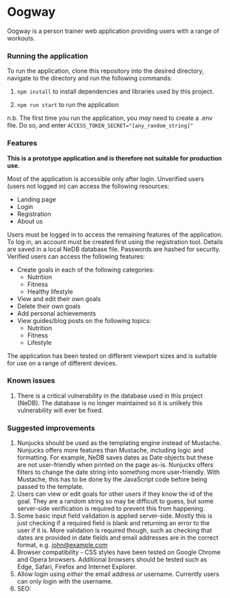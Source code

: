 # Oogway

Oogway is a person trainer web application providing users with a range of workouts.

### Running the application

To run the application, clone this repository into the desired directory, navigate to the directory and run the following commands:

1. `npm install` to install dependencies and libraries used by this project.

2. `npm run start` to run the application

n.b. The first time you run the application, you *may* need to create a .env file. Do so, and enter `ACCESS_TOKEN_SECRET="[any_random_string]"`

### Features

**This is a prototype application and is therefore not suitable for production use.**

Most of the application is accessible only after login. Unverified users (users not logged in) can access the following resources:
- Landing page
- Login
- Registration
- About us

Users must be logged in to access the remaining features of the application. To log in, an account must be created first using the registration tool. Details are saved in a local NeDB database file. Passwords are hashed for security.
Verified users can access the following features:
- Create goals in each of the following categories:
    - Nutrition
    - Fitness
    - Healthy lifestyle
- View and edit their own goals
- Delete their own goals
- Add personal achievements
- View guides/blog posts on the following topics:
    - Nutrition
    - Fitness
    - Lifestyle

The application has been tested on different viewport sizes and is suitable for use on a range of different devices.

### Known issues

1. There is a critical vulnerability in the database used in this project (NeDB). The database is no longer maintained so it is unlikely this vulnerability will ever be fixed.

### Suggested improvements
1. Nunjucks should be used as the templating engine instead of Mustache. Nunjucks offers more features than Mustache, including logic and formatting. For example, NeDB saves dates as Date objects but these are not user-friendly when printed on the page as-is. Nunjucks offers filters to change the date string into something more user-friendly. With Mustache, this has to be done by the JavaScript code before being passed to the template.
2. Users can view or edit goals for other users if they know the id of the goal. They are a random string so may be difficult to guess, but some server-side verification is required to prevent this from happening.
3. Some basic input field validation is applied server-side. Mostly this is just checking if a required field is blank and returning an error to the user if it is. More validation is required though, such as checking that dates are provided in date fields and email addresses are in the correct format, e.g. john@example.com
4. Browser compatibility - CSS styles have been tested on Google Chrome and Opera browsers. Additional browsers should be tested such as Edge, Safari, Firefox and Internet Explorer.
5. Allow login using *either* the email address *or* username. Currently users can only login with the username.
6. SEO: <link rel="canonical" href="https://glitch-hello-website.glitch.me/" />
<meta name="description" content="A simple website, built with Glitch. Remix it to get your own."/>
<meta name="robots" content="index,follow" />
<meta property="og:title" content="Hello World!" />
<meta property="og:type" content="article" />
<meta property="og:url" content="https://glitch-hello-website.glitch.me/" />
<meta property="og:description" content="A simple website, built with Glitch. Remix it to get your own."/>
<meta property="og:image" content="https://cdn.glitch.com/605e2a51-d45f-4d87-a285-9410ad350515%2Fhello-website-social.png?v=1616712748147"/>
<meta name="twitter:card" content="summary" />
